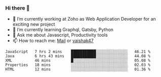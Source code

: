 ### Hi there 👋

- 🔭 I’m currently working at Zoho as Web Application Developer for an exciting new project
- 🌱 I’m currently learning Graphql, Gatsby, Python
- 💬 Ask me about Javascript, Productivity tools 
- 📫 How to reach me: [Mail](mailto:kvaishak007@gmail.com) or [vaishak47](https://twitter.com/vaishak47)

<!--START_SECTION:waka-->
```text
JavaScript   7 hrs 2 mins    ███████████░░░░░░░░░░░░░░   46.21 % 
Java         6 hrs 43 mins   ███████████░░░░░░░░░░░░░░   44.08 % 
XML          46 mins         █░░░░░░░░░░░░░░░░░░░░░░░░   05.08 % 
Properties   18 mins         ░░░░░░░░░░░░░░░░░░░░░░░░░   02.03 % 
HTML         12 mins         ░░░░░░░░░░░░░░░░░░░░░░░░░   01.36 %
```
<!--END_SECTION:waka-->

